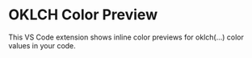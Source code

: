 # OKLCH Color Preview

This VS Code extension shows inline color previews for oklch(...) color values in your code.
